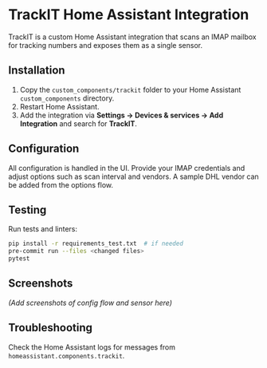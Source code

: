 # TrackIT Home Assistant Integration

TrackIT is a custom Home Assistant integration that scans an IMAP mailbox for tracking numbers and exposes them as a single sensor.

## Installation

1. Copy the `custom_components/trackit` folder to your Home Assistant `custom_components` directory.
2. Restart Home Assistant.
3. Add the integration via **Settings → Devices & services → Add Integration** and search for **TrackIT**.

## Configuration

All configuration is handled in the UI. Provide your IMAP credentials and adjust options such as scan interval and vendors. A sample DHL vendor can be added from the options flow.

## Testing

Run tests and linters:

```bash
pip install -r requirements_test.txt  # if needed
pre-commit run --files <changed files>
pytest
```

## Screenshots

*(Add screenshots of config flow and sensor here)*

## Troubleshooting

Check the Home Assistant logs for messages from `homeassistant.components.trackit`.
